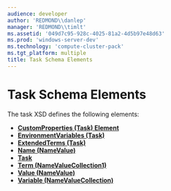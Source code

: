 ```yaml
---
audience: developer
author: 'REDMOND\\danlep'
manager: 'REDMOND\\timlt'
ms.assetid: '049d7c95-928c-4025-81a2-4d5b97e48d63'
ms.prod: 'windows-server-dev'
ms.technology: 'compute-cluster-pack'
ms.tgt_platform: multiple
title: Task Schema Elements
---
```


# Task Schema Elements

The task XSD defines the following elements:

-   [**CustomProperties (Task) Element**](taskschema-customproperties-task-element.md)
-   [**EnvironmentVariables (Task)**](taskschema-environmentvariables-task-element.md)
-   [**ExtendedTerms (Task)**](taskschema-extendedterms-task-element.md)
-   [**Name (NameValue)**](taskschema-name-namevalue-element.md)
-   [**Task**](taskschema-task-element.md)
-   [**Term (NameValueCollection1)**](taskschema-term-namevaluecollection1-element.md)
-   [**Value (NameValue)**](taskschema-value-namevalue-element.md)
-   [**Variable (NameValueCollection)**](taskschema-variable-namevaluecollection-element.md)

 

 



